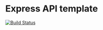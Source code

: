 # Express API template

[![Build Status](https://app.travis-ci.com/KimmyLuong/express-postgresql.svg?branch=main)](https://app.travis-ci.com/KimmyLuong/express-postgresql)